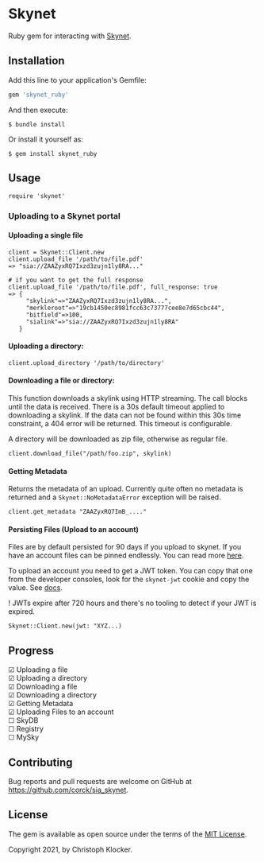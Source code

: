 # Skynet

Ruby gem for interacting with [Skynet](https://siasky.net/).

## Installation

Add this line to your application's Gemfile:

```ruby
gem 'skynet_ruby'
```

And then execute:

    $ bundle install

Or install it yourself as:

    $ gem install skynet_ruby

## Usage

    require 'skynet'

### Uploading to a Skynet portal

#### Uploading a single file

    client = Skynet::Client.new
    client.upload_file '/path/to/file.pdf'
    => "sia://ZAAZyxRQ7Ixzd3zujn1ly8RA..."

    # if you want to get the full response
    client.upload_file '/path/to/file.pdf', full_response: true
    => {
         "skylink"=>"ZAAZyxRQ7Ixzd3zujn1ly8RA...",
         "merkleroot"=>"19cb1450ec8981fcc63c73777cee8e7d65cbc44",
         "bitfield"=>100,
         "sialink"=>"sia://ZAAZyxRQ7Ixzd3zujn1ly8RA"
       }

#### Uploading a directory:

    client.upload_directory '/path/to/directory'

#### Downloading a file or directory:

This function downloads a skylink using HTTP streaming. The call blocks until the data is received. There is a 30s default timeout applied to downloading a skylink. If the data can not be found within this 30s time constraint, a 404 error will be returned. This timeout is configurable.

A directory will be downloaded as zip file, otherwise as regular file.

    client.download_file("/path/foo.zip", skylink)

#### Getting Metadata

Returns the metadata of an upload. Currently quite often no metadata is returned and a `Skynet::NoMetadataError` exception will be raised.

    client.get_metadata "ZAAZyxRQ7ImB_...."

#### Persisting Files (Upload to an account)

Files are by default persisted for 90 days if you upload to skynet. If you have an account files can be pinned endlessly. You can read more [here](https://docs.siasky.net/developer-guides/server-hosted-skynet-usage#file-persistence).

To upload an account you need to get a JWT token. You can copy that one from the developer consoles, look for the `skynet-jwt` cookie and copy the value. See [docs](https://docs.siasky.net/developer-guides/server-hosted-skynet-usage#file-persistence).

! JWTs expire after 720 hours and there's no tooling to detect if your JWT is expired.

    Skynet::Client.new(jwt: "XYZ...)

## Progress

☑ Uploading a file\
☑ Uploading a directory\
☑ Downloading a file\
☑ Downloading a directory\
☑ Getting Metadata\
☑ Uploading Files to an account\
☐ SkyDB\
☐ Registry\
☐ MySky



## Contributing


Bug reports and pull requests are welcome on GitHub at https://github.com/corck/sia_skynet.


## License

The gem is available as open source under the terms of the [MIT License](https://opensource.org/licenses/MIT).

Copyright 2021, by Christoph Klocker.